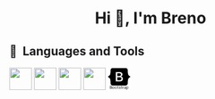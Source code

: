 <h1 align="center">Hi 👋, I'm Breno</h1>


## 🧰 &nbsp;Languages and Tools
<p align="left">
    <a>
      <img src="https://cdn.jsdelivr.net/gh/devicons/devicon/icons/java/java-original.svg" width="40" height="40" />      
    </a>
     <a>
      <img src="https://cdn.jsdelivr.net/gh/devicons/devicon/icons/javascript/javascript-original.svg" width="40" height="40" />          
    </a>
     <a>
        <img src="https://cdn.jsdelivr.net/gh/devicons/devicon/icons/html5/html5-original.svg" width="40" height="40"/> 
    </a>
     <a>
      <img src="https://cdn.jsdelivr.net/gh/devicons/devicon/icons/css3/css3-original.svg" width="40" height="40"/>               
    </a>
   <a>
     <img src="https://raw.githubusercontent.com/devicons/devicon/master/icons/bootstrap/bootstrap-plain-wordmark.svg" alt="bootstrap" width="40" height="40"/>
   </a>
</p>
